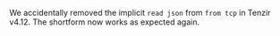 We accidentally removed the implicit `read json` from `from tcp` in Tenzir
v4.12. The shortform now works as expected again.
